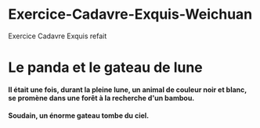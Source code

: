 # Exercice-Cadavre-Exquis-Weichuan
Exercice Cadavre Exquis refait

# Le panda et le gateau de lune

#### Il était une fois, durant la pleine lune, un animal de couleur noir et blanc, se promène dans une forêt à la recherche d'un bambou. 

#### Soudain, un énorme gateau tombe du ciel. 
